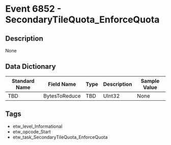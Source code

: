 # Event 6852 - SecondaryTileQuota_EnforceQuota

## Description
None

## Data Dictionary
|Standard Name|Field Name|Type|Description|Sample Value|
|---|---|---|---|---|
|TBD|BytesToReduce|TBD|UInt32|None|None|

## Tags
* etw_level_Informational
* etw_opcode_Start
* etw_task_SecondaryTileQuota_EnforceQuota